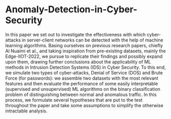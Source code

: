 # Anomaly-Detection-in-Cyber-Security
In this paper we set out to investigate the effectiveness with which cyber-attacks in server-client
networks can be detected with the help of machine learning algorithms. Basing ourselves on previous
research papers, chiefly Al Nuaimi et al., and taking inspiration from pre-existing datasets, mainly
the Edge-IIOT-2022, we pursue to replicate their findings and possibly expand upon them, drawing
further conclusions about the applicability of ML methods in Intrusion Detection Systems (IDS) in
Cyber Security. To this end, we simulate two types of cyber-attacks, Denial of Service (DOS) and
Brute Force (for passwords): we assemble two datasets with the most relevant features and then
evaluate the performance of some easily interpretable (supervised and unsupervised) ML algorithms
on the binary classification problem of distinguishing between normal and anomalous traffic. In this
process, we formulate several hypotheses that are put to the test throughout the paper and take some
assumptions to simplify the otherwise intractable analysis.
